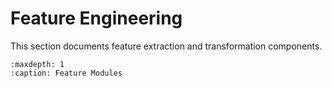 # Feature Engineering

This section documents feature extraction and transformation components.

```{toctree}
:maxdepth: 1
:caption: Feature Modules

```
